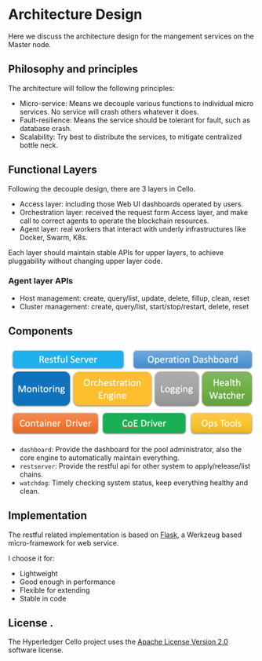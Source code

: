 # Architecture Design

Here we discuss the architecture design for the mangement services on the Master node.

## Philosophy and principles
The architecture will follow the following principles:

* Micro-service: Means we decouple various functions to individual micro services. No service will crash others whatever it does.
* Fault-resilience: Means the service should be tolerant for fault, such as database crash. 
* Scalability: Try best to distribute the services, to mitigate centralized bottle neck.

## Functional Layers

Following the decouple design, there are 3 layers in Cello.

* Access layer: including those Web UI dashboards operated by users.
* Orchestration layer: received the request form Access layer, and make call to correct agents to operate the blockchain resources.
* Agent layer: real workers that interact with underly infrastructures like Docker, Swarm, K8s.

Each layer should maintain stable APIs for upper layers, to achieve pluggability without changing upper layer code.

### Agent layer APIs

* Host management: create, query/list, update, delete, fillup, clean, reset
* Cluster management: create, query/list, start/stop/restart, delete, reset

## Components

![Architecture Overview](imgs/architecture.png)

* `dashboard`: Provide the dashboard for the pool administrator, also the core engine to automatically maintain everything.
* `restserver`: Provide the restful api for other system to apply/release/list chains.
* `watchdog`: Timely checking system status, keep everything healthy and clean.

## Implementation

The restful related implementation is based on [Flask](flask.pocoo.org), a Werkzeug based micro-framework for web service.

I choose it for:

* Lightweight
* Good enough in performance
* Flexible for extending
* Stable in code

## License <a name="license"></a>.
The Hyperledger Cello project uses the [Apache License Version 2.0](LICENSE) software license.